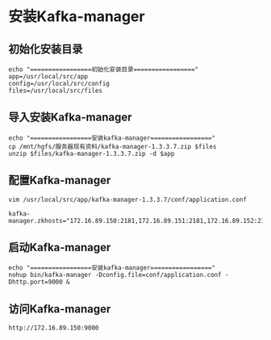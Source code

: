 # 安装Kafka-manager
## 初始化安装目录
```
echo "=================初始化安装目录================="
app=/usr/local/src/app
config=/usr/local/src/config
files=/usr/local/src/files
```

## 导入安装Kafka-manager
```
echo "=================安装kafka-manager================="
cp /mnt/hgfs/服务器现有资料/kafka-manager-1.3.3.7.zip $files
unzip $files/kafka-manager-1.3.3.7.zip -d $app
```

## 配置Kafka-manager
```
vim /usr/local/src/app/kafka-manager-1.3.3.7/conf/application.conf

kafka-manager.zkhosts="172.16.89.150:2181,172.16.89.151:2181,172.16.89.152:2181,172.16.89.153:2181"
```

## 启动Kafka-manager
```
echo "=================安装kafka-manager================="
nohup bin/kafka-manager -Dconfig.file=conf/application.conf -Dhttp.port=9000 &
```

## 访问Kafka-manager
```
http://172.16.89.150:9000
```